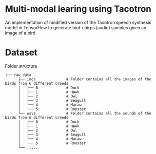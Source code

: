 # Multi-modal learing using Tacotron

An implementation of modified version of the Tacotron speech synthesis model in TensorFlow to generate bird-chirps (audio) samples given an image of a bird.



# Dataset
Folder structure

    
    ├── raw_data
          ├── imgs              # Folder contains all the images of the birds from 6 different breeds
          │   ├── 0             # Duck
          │   ├── 1             # Hawk
          │   ├── 2             # Owl
          │   ├── 3             # Seagull
          │   └── 4             # Macaw
          │   └── 5             # Rooster
          └── wavs              # Folder contains all the sounds of the birds from 6 different breeds  
          │   ├── 0             # Duck
          │   ├── 1             # Hawk
          │   ├── 2             # Owl
          │   ├── 3             # Seagull
          │   └── 4             # Macaw
          │   └── 5             # Rooster
          └── .....    
